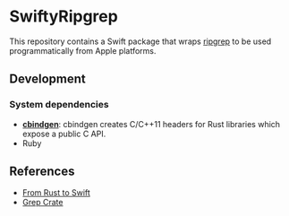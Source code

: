 # SwiftyRipgrep

This repository contains a Swift package that wraps [ripgrep](https://github.com/BurntSushi/ripgrep) to be used programmatically from Apple platforms.

## Development

### System dependencies

- [**cbindgen**](https://github.com/eqrion/cbindgen): cbindgen creates C/C++11 headers for Rust libraries which expose a public C API.
- Ruby


## References

- [From Rust to Swift](https://betterprogramming.pub/from-rust-to-swift-df9bde59b7cd)
- [Grep Crate](https://github.com/BurntSushi/ripgrep/tree/master/crates/grep)
